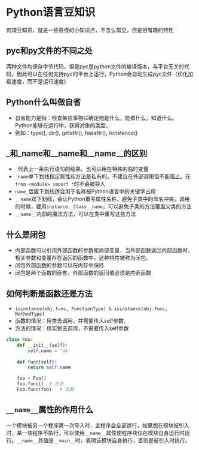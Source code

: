 # Python语言豆知识
何谓豆知识，就是一些奇怪的小知识点，不怎么常见，但是很有趣的特性

## pyc和py文件的不同之处

两种文件均保存字节代码，但是pyc是python文件的编译版本，与平台无关的代码，因此可以在任何支持pyc的平台上运行，Python会自动生成pyc文件（优化加载速度，而不是运行速度）

## Python什么叫做自省
- 自省能力是指：检查某些事物以确定他是什么，能做什么，知道什么。Python能够在运行中，获得对象的类型。
- 例如：type(), dir(), getattr(), hasattr(), isinstance()

## _和_name和__name和__name__的区别
- `_`代表上一条执行语句的结果。也可以用在特殊的临时变量
- `_name`单下划线指定属性和方法是私有的，不建议在外部调用但不能阻止。在`from <module> import *`时不会被导入
- `name_`后置下划线适合用于名称被Python语言中的关键字占用
- `__name`双下划线，会让Python重写属性名称，避免子类中的命名冲突。调用的时候，要用`instance._Class__name`。可以避免子类的方法覆盖父类的方法
- `__name__`内部的魔法方法，可以在类中重写这些方法

## 什么是闭包
- 内部函数可以引用外部函数的参数和局部变量，当外部函数返回内部函数时，相关参数和变量存在返回的函数中，这种特性被称为闭包。
- 闭包外部函数的参数可以在内存中保持
- 闭包是两个函数的嵌套，外部函数的返回值必须是内嵌函数

## 如何判断是函数还是方法
- `isinstance(obj.func, FunctionType) & isinstance(obj.func, MethodType)`
- 函数的情况：用类去调用，并需要传入self参数。
- 方法的情况：用实例去调用，不需要传入self参数
```python
class Foo:
    def __init__(self):
        self.name = 'ok'
        
    def func(self):
        return self.name

    foo = Foo()
    foo.func()  # 方法
    Foo.func(foo)   # 函数
```

## `__name__`属性的作用什么
一个模块被另一个程序第一次导入时，主程序会全部运行。如果想在模块被引入时，某一块程序不执行，可以使用`__name__`属性使程序块仅在模块自身运行时运行。`__name__`其值是`__main__`时，表明该模块自身执行，否则是被引入时执行。